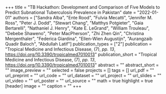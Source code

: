 +++
title = "TB Hackathon: Development and Comparison of Five Models to Predict Subnational Tuberculosis Prevalence in Pakistan"
date = "2022-01-01"
authors = ["Sandra Alba", "Ente Rood", "Fulvia Mecatti", "Jennifer M. Ross", "Peter J. Dodd", "Stewart Chang", "Matthys Potgieter", "Gaia Bertarelli", "Nathaniel J. Henry", "Kate E. LeGrand", "William Trouleau", "Debebe Shaweno", "Peter MacPherson", "Zhi Zhen Qin", "Christina Mergenthaler", "Federica Giardina", "Ellen-Wien Augustijn", "Aurangzaib Quadir Baloch", "Abdullah Latif"]
publication_types = ["2"]
publication = "Tropical Medicine and Infectious Disease, (7), _pp. 13_, https://doi.org/10.3390/tropicalmed7010013"
publication_short = "Tropical Medicine and Infectious Disease, (7), _pp. 13_, https://doi.org/10.3390/tropicalmed7010013"
abstract = ""
abstract_short = ""
image_preview = ""
selected = false
projects = []
tags = []
url_pdf = ""
url_preprint = ""
url_code = ""
url_dataset = ""
url_project = ""
url_slides = ""
url_video = ""
url_poster = ""
url_source = ""
math = true
highlight = true
[header]
image = ""
caption = ""
+++
